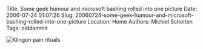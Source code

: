 Title: Some geek humour and microsoft bashing rolled into one picture
Date: 2006-07-24 01:07:26
Slug: 20060724-some-geek-humour-and-microsoft-bashing-rolled-into-one-picture
Location: Home
Authors: Michiel Scholten
Tags: olddammit

<div class="content-image"><div><img src="/~mbscholt/images/content/klingon_pain_rituals.jpg" alt="Klingon pain rituals" title="Klingon pain rituals" /></a></div></div>
<br style="clear: both;" />

